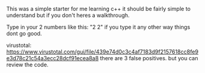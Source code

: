 This was a simple starter for me learning c++
it should be fairly simple to understand but if you don't heres a walkthrough.

Type in your 2 numbers like this: "2 2"
if you type it any other way things dont go good.




virustotal: https://www.virustotal.com/gui/file/439e74d0c3c4af7183d9f2157618cc8fe9e3d78c21c54a3ecc28dcf91ecea8a8
there are 3 false positives. but you can review the code.

